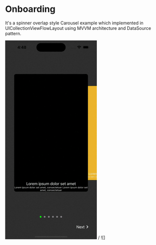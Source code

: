 # Onboarding

It's a spinner overlap style Carousel example which implemented in UICollectionViewFlowLayout using MVVM architecture and DataSource pattern.

![Alt text](carousel.gif) / ![]
